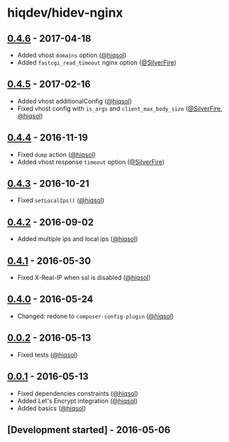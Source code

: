 # hiqdev/hidev-nginx

## [0.4.6] - 2017-04-18

- Added vhost `domains` option ([@hiqsol])
- Added `fastcgi_read_timeout` nginx option ([@SilverFire])

## [0.4.5] - 2017-02-16

- Added vhost additionalConfig ([@hiqsol])
- Fixed vhost config with `is_args` and `client_max_body_size` ([@SilverFire], [@hiqsol])

## [0.4.4] - 2016-11-19

- Fixed `dump` action ([@hiqsol])
- Added vhost response `timeout` option ([@SilverFire])

## [0.4.3] - 2016-10-21

- Fixed `setLocalIps()` ([@hiqsol])

## [0.4.2] - 2016-09-02

- Added multiple ips and local ips ([@hiqsol])

## [0.4.1] - 2016-05-30

- Fixed X-Real-IP when ssl is disabled ([@hiqsol])

## [0.4.0] - 2016-05-24

- Changed: redone to `composer-config-plugin` ([@hiqsol])

## [0.0.2] - 2016-05-13

- Fixed tests ([@hiqsol])

## [0.0.1] - 2016-05-13

- Fixed dependencies constraints ([@hiqsol])
- Added Let's Encrypt integration ([@hiqsol])
- Added basics ([@hiqsol])

## [Development started] - 2016-05-06

[@hiqsol]: https://github.com/hiqsol
[sol@hiqdev.com]: https://github.com/hiqsol
[@SilverFire]: https://github.com/SilverFire
[d.naumenko.a@gmail.com]: https://github.com/SilverFire
[@tafid]: https://github.com/tafid
[andreyklochok@gmail.com]: https://github.com/tafid
[@BladeRoot]: https://github.com/BladeRoot
[bladeroot@gmail.com]: https://github.com/BladeRoot
[Under development]: https://github.com/hiqdev/hidev-nginx/compare/0.4.5...HEAD
[0.4.4]: https://github.com/hiqdev/hidev-nginx/compare/0.4.3...0.4.4
[0.4.3]: https://github.com/hiqdev/hidev-nginx/compare/0.4.2...0.4.3
[0.4.2]: https://github.com/hiqdev/hidev-nginx/compare/0.4.1...0.4.2
[0.4.1]: https://github.com/hiqdev/hidev-nginx/compare/0.4.0...0.4.1
[0.4.0]: https://github.com/hiqdev/hidev-nginx/compare/0.0.2...0.4.0
[0.0.2]: https://github.com/hiqdev/hidev-nginx/compare/0.0.1...0.0.2
[0.0.1]: https://github.com/hiqdev/hidev-nginx/releases/tag/0.0.1
[0.4.5]: https://github.com/hiqdev/hidev-nginx/compare/0.4.4...0.4.5
[0.4.6]: https://github.com/hiqdev/hidev-nginx/compare/0.4.5...0.4.6
